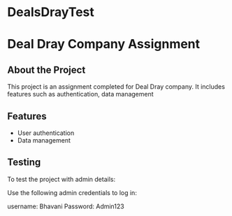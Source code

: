 # DealsDrayTest


# Deal Dray Company Assignment



## About the Project

This project is an assignment completed for Deal Dray company. It includes features such as authentication, data management

## Features

- User authentication 
- Data management

## Testing
To test the project with admin details:

Use the following admin credentials to log in:

username: Bhavani
Password: Admin123